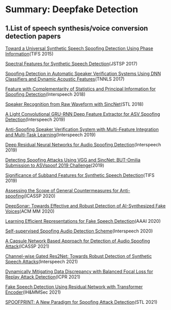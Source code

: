 # Summary: Deepfake Detection

 

## 1.List of speech synthesis/voice conversion detection papers

[Toward a Universal Synthetic Speech Spoofing Detection Using Phase Information](https://ieeexplore.ieee.org/document/7029029)(TIFS 2015)

[Spectral Features for Synthetic Speech Detection](https://ieeexplore.ieee.org/abstract/document/7882691)(JSTSP 2017)

[Spoofing Detection in Automatic Speaker Verification Systems Using DNN Classifiers and Dynamic Acoustic Features](https://ieeexplore.ieee.org/document/8128906)(TNNLS 2017)

[Feature with Complementarity of Statistics and Principal Information for Spoofing Detection](https://oar.a-star.edu.sg/storage/g/gzk7y76wen/feature-with-complementarity-of-statistics-and-principal-information-for-spoofing-detection-interspeech2018.pdf)(Interspeech 2018)

[Speaker Recognition from Raw Waveform with SincNet](https://arxiv.org/abs/1808.00158v3)(STL 2018)

[A Light Convolutional GRU-RNN Deep Feature Extractor for ASV Spoofing Detection](https://www.isca-speech.org/archive/interspeech_2019/gomezalanis19_interspeech.html)(Interspeech 2019)

[Anti-Spoofing Speaker Verification System with Multi-Feature Integration and Multi-Task Learning](https://www.isca-speech.org/archive/pdfs/interspeech_2019/li19c_interspeech.pdf)(Interspeech 2019)

[Deep Residual Neural Networks for Audio Spoofing Detection](https://www.isca-speech.org/archive/interspeech_2019/alzantot19_interspeech.html)(Interspeech 2019)

[Detecting Spoofing Attacks Using VGG and SincNet: BUT-Omilia Submission to ASVspoof 2019 Challenge](https://arxiv.org/abs/1907.12908)(2019)

[Significance of Subband Features for Synthetic Speech Detection](https://ieeexplore.ieee.org/document/8917601)(TIFS 2019)

[Assessing the Scope of General Countermeasures for Anti-spoofing](https://ieeexplore.ieee.org/document/9053086)(ICASSP 2020)

[DeepSonar: Towards Effective and Robust Detection of AI-Synthesized Fake Voices](https://arxiv.org/abs/2005.13770v3)(ACM MM 2020)

[Learning Efficient Representations for Fake Speech Detection](https://ojs.aaai.org/index.php/AAAI/article/view/6044)(AAAI 2020)

[Self-supervised Spoofing Audio Detection Scheme](http://www.interspeech2020.org/uploadfile/pdf/Thu-SS-2-5-3.pdf)(Interspeech 2020)

[A Capsule Network Based Approach for Detection of Audio Spoofing Attack](https://ieeexplore.ieee.org/abstract/document/9414670)(ICASSP 2021)

[Channel-wise Gated Res2Net: Towards Robust Detection of Synthetic Speech Attacks](https://www.isca-speech.org/archive/pdfs/interspeech_2021/li21o_interspeech.pdf)(Interspeech 2021)

[Dynamically Mitigating Data Discrepancy with Balanced Focal Loss for Replay Attack Detection](https://arxiv.org/abs/2006.14563)(ICPR 2021)

[Fake Speech Detection Using Residual Network with Transformer Encoder](https://dl.acm.org/doi/10.1145/3437880.3460408)(IH&MMSec 2021)

[SPOOFPRINT: A New Paradigm for Spoofing Attack Detection](https://www.isca-speech.org/archive/odyssey_2020/chen20_odyssey.html)(STL 2021)

